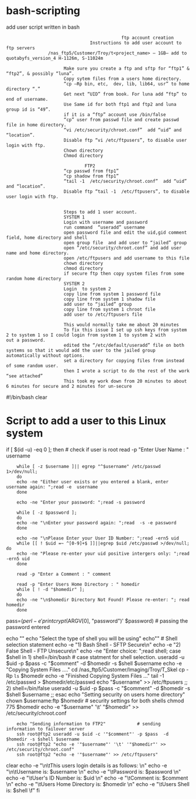 # bash-scripting
add user script written in bash

                                                ftp account creation
                                    Instructions to add user account to ftp servers
                    /nas_ftp5/Customer/Troy/t<project_name> – 1GB– add to quotabyfs_version_4 H-1126m, S-11024m
                    
                          Make sure you create a ftp and sftp for “ftp1” & “ftp2”, & possibly “luna”.
                          Copy sytem files from a users home directory. 
                          “cp –Rp bin, etc,  dev, lib, lib64, usr” to home directory “.”
                          Get next “UID” from book. For luna add “ftp” to end of username.
                          Use Same id for both ftp1 and ftp2 and luna group id is “49”.
                          if it is a “ftp” account use /bin/false
                          “cp” user from passwd file and create passwd file in home directory.
                          “vi /etc/security/chroot.conf”  add “uid” and “location”.
                          Disable ftp “vi /etc/ftpusers”, to disable user login with ftp.
                          Chown directory
                          Chmod directory

                                  FTP2
                          “cp passwd from ftp1”
                          “cp shadow from ftp1”
                          “tail -1  /etc/security/chroot.conf”  add “uid” and “location”.
                          Disable ftp “tail -1  /etc/ftpusers”, to disable user login with ftp.


                          Steps to add 1 user account.
                          SYSTEM 1
                          Login with username and password 
                          run command  “useradd” username
                          open password file and edit the uid,gid comment field, home directory and shell
                          open group file  and add user to “jailed” group
                          open “/etc/security/chroot.conf” and add user name and home directory.
                          open /etc/ftpusers and add username to this file
                          chown directory
                          chmod directory
                          if secure ftp then copy system files from some random home directory 
                          SYSTEM 2
                          Login  to system 2
                          copy line from system 1 password file 
                          copy line from system 1 shadow file
                          add user to “jailed” group
                          copy line from system 1 chroot file 
                          add user to /etc/ftpusers file

                          This would normally take me about 20 minutes
                          To fix this issue I set up ssh keys from system 2 to system 1 so I could login from system 1 to system 2 with                             out a password.
                          edited the “/etc/default/useradd” file on both systems so that it would add the user to the jailed group                                 automatically without options.
                          set a directory for copying files from instead of some random user.
                          then I wrote a script to do the rest of the work “see attached”
                          This took my work down from 20 minutes to about 6 minutes for secure and 2 minutes for un-secure






#!/bin/bash 
clear
# Script to add a user to this Linux system
if [ $(id -u) -eq 0 ]; then                                     # check if user is root
        read -p "Enter User Name : " username

        while [ -z $username ]|| egrep "^$username" /etc/passwd  1>/dev/null;
        do
        echo -ne "Either user exists or you entered a blank, enter username again: ";read -e  username
        done

        echo -ne "Enter your password: ";read -s password

        while [ -z $password ];
        do
        echo -ne "\nEnter your password again: ";read  -s -e password
        done

        echo -ne "\nPlease Enter your User ID Number: ";read -ern5 uid
        while [[ ! $uid =~ ^[0-9]+$ ]]||egrep $uid /etc/passwd >/dev/null; do
        echo -ne "Please re-enter your uid positive intergers only: ";read -ern5 uid
        done

        read -p "Enter a Comment : " comment

        read -p "Enter Users Home Directory : " homedir
        while [ ! -d "$homedir" ];
        do
        echo -ne "\n$homedir Directory Not Found! Please re-enter: "; read homedir
        done        

pass=$(perl -e 'print crypt($ARGV[0], "password")' $password) # passing the password entered

echo ""
                echo "Select the type of shell you will be using"
echo""
                        # Shell selection statement
echo -e "1) Bash Shell - SFTP Secure\n" 
echo -e "2) False Shell - FTP Unsecure\n"
echo -ne "Enter choice: ";read shell;
case $shell in
1)
        shell=/bin/bash              # case statment for shell selection.
        useradd -u $uid -p $pass -c "$comment" -d $homedir -s $shell $username
        echo -e "Copying System Files ...."
        cd /nas_ftp5/Customer/Imaging/Troy/T_Skel
        cp -Rp `ls` $homedir
        echo -e "Finished Copying System Files ..."
        tail -1 /etc/passwd > $homedir/etc/passwd
        echo "$username" >> /etc/ftpusers
        ;;
2)
        shell=/bin/false
        useradd -u $uid -p $pass -c "$comment" -d $homedir -s $shell $username
        ;;
esac
        echo "Setting security on users home directory"
        chown $username:ftp $homedir         # security settings for both shells
        chmod 775 $homedir
        echo -e "$username" '\t' "$homedir" >> /etc/security/chroot.conf

        echo "Sending information to FTP2"            # sending information to failover server
        ssh root@ftp2 useradd -u $uid -c '"$comment"' -p $pass  -d $homedir -s $shell $username
        ssh root@ftp2 "echo -e '"$username"' '\t' '"$homedir"' >> /etc/security/chroot.conf"
        ssh root@ftp2 "echo -e '"$username"' >> /etc/ftpusers"
clear
echo -e "\n\tThis users login details is as follows: \n"
echo -e "\n\tUsername is: $username \n"
echo -e "\tPassword is: $password \n"
echo -e "\tUser's ID Number is: $uid \n"
echo -e "\tComment is: $comment \n"
echo -e "\tUsers Home Directory is: $homedir \n"
echo -e "\tUsers Shell is: $shell \f"
fi
